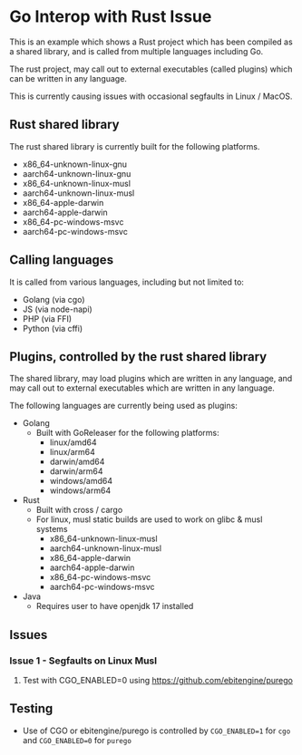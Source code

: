 # Go Interop with Rust Issue

This is an example which shows a Rust project which has been compiled as a shared library, and is called from multiple languages including Go.

The rust project, may call out to external executables (called plugins) which can be written in any language.

This is currently causing issues with occasional segfaults in Linux / MacOS.

## Rust shared library

The rust shared library is currently built for the following platforms.

- x86_64-unknown-linux-gnu
- aarch64-unknown-linux-gnu
- x86_64-unknown-linux-musl
- aarch64-unknown-linux-musl
- x86_64-apple-darwin
- aarch64-apple-darwin
- x86_64-pc-windows-msvc
- aarch64-pc-windows-msvc

## Calling languages

It is called from various languages, including but not limited to:

- Golang (via cgo)
- JS (via node-napi)
- PHP (via FFI)
- Python (via cffi)

## Plugins, controlled by the rust shared library

The shared library, may load plugins which are written in any language, and may call out to external executables which are written in any language.

The following languages are currently being used as plugins:

- Golang
  - Built with GoReleaser for the following platforms:
    - linux/amd64
    - linux/arm64
    - darwin/amd64
    - darwin/arm64
    - windows/amd64
    - windows/arm64
- Rust
  - Built with cross / cargo
  - For linux, musl static builds are used to work on glibc & musl systems
    - x86_64-unknown-linux-musl
    - aarch64-unknown-linux-musl
    - x86_64-apple-darwin
    - aarch64-apple-darwin
    - x86_64-pc-windows-msvc
    - aarch64-pc-windows-msvc
- Java
  - Requires user to have openjdk 17 installed

## Issues

### Issue 1 - Segfaults on Linux Musl 

1. Test with CGO_ENABLED=0 using https://github.com/ebitengine/purego

## Testing

- Use of CGO or ebitengine/purego is controlled by `CGO_ENABLED=1` for `cgo` and `CGO_ENABLED=0` for `purego`

